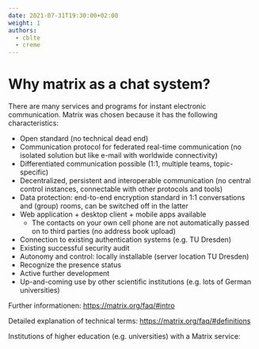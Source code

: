```yaml
---
date: 2021-07-31T19:30:00+02:00
weight: 1
authors:
  - cblte
  - creme
---
```


# Why matrix as a chat system?

There are many services and programs for instant electronic communication. Matrix was chosen because it has the following characteristics:

- Open standard (no technical dead end)
- Communication protocol for federated real-time communication (no isolated solution but like e-mail with worldwide connectivity)
- Differentiated communication possible (1:1, multiple teams, topic-specific)
- Decentralized, persistent and interoperable communication (no central control instances, connectable with other protocols and tools)
- Data protection: end-to-end encryption standard in 1:1 conversations and (group) rooms, can be switched off in the latter
- Web application + desktop client + mobile apps available
  - The contacts on your own cell phone are not automatically passed on to third parties (no address book upload)
- Connection to existing authentication systems (e.g. TU Dresden)
- Existing successful security audit
- Autonomy and control: locally installable (server location TU Dresden)
- Recognize the presence status
- Active further development
- Up-and-coming use by other scientific institutions (e.g. lots of German universities)

Further informationen: https://matrix.org/faq/#intro

Detailed explanation of technical terms: https://matrix.org/faq/#definitions

Institutions of higher education (e.g. universities) with a Matrix service: 

<object data="../images/federation_map.svg" type="image/svg+xml" style="width: 600px; max-width: 100%"></object>
